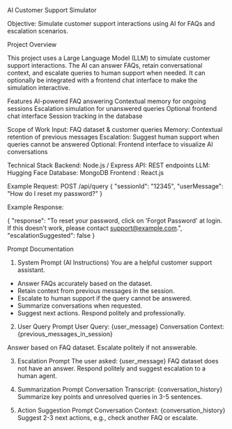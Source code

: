 AI Customer Support Simulator

Objective:
Simulate customer support interactions using AI for FAQs and escalation scenarios.


Project Overview

This project uses a Large Language Model (LLM) to simulate customer support interactions. The AI can answer FAQs, retain conversational context, and escalate queries to human support when needed.
It can optionally be integrated with a frontend chat interface to make the simulation interactive.

Features
AI-powered FAQ answering
Contextual memory for ongoing sessions
Escalation simulation for unanswered queries
Optional frontend chat interface
Session tracking in the database

Scope of Work
Input: FAQ dataset & customer queries
Memory: Contextual retention of previous messages
Escalation: Suggest human support when queries cannot be answered
Optional: Frontend interface to visualize AI conversations

Technical Stack
Backend: Node.js / Express
API: REST endpoints
LLM: Hugging Face
Database: MongoDB 
Frontend : React.js


Example Request:
POST /api/query
{
  "sessionId": "12345",
  "userMessage": "How do I reset my password?"
}

Example Response:

{
  "response": "To reset your password, click on 'Forgot Password' at login. If this doesn't work, please contact support@example.com.",
  "escalationSuggested": false
}

Prompt Documentation
1. System Prompt (AI Instructions)
You are a helpful customer support assistant. 
- Answer FAQs accurately based on the dataset.
- Retain context from previous messages in the session.
- Escalate to human support if the query cannot be answered.
- Summarize conversations when requested.
- Suggest next actions.
Respond politely and professionally.

2. User Query Prompt
User Query: {user_message}
Conversation Context: {previous_messages_in_session}

Answer based on FAQ dataset. Escalate politely if not answerable.

3. Escalation Prompt
The user asked: {user_message}
FAQ dataset does not have an answer.
Respond politely and suggest escalation to a human agent.

4. Summarization Prompt
Conversation Transcript: {conversation_history}
Summarize key points and unresolved queries in 3-5 sentences.

5. Action Suggestion Prompt
Conversation Context: {conversation_history}
Suggest 2-3 next actions, e.g., check another FAQ or escalate.
